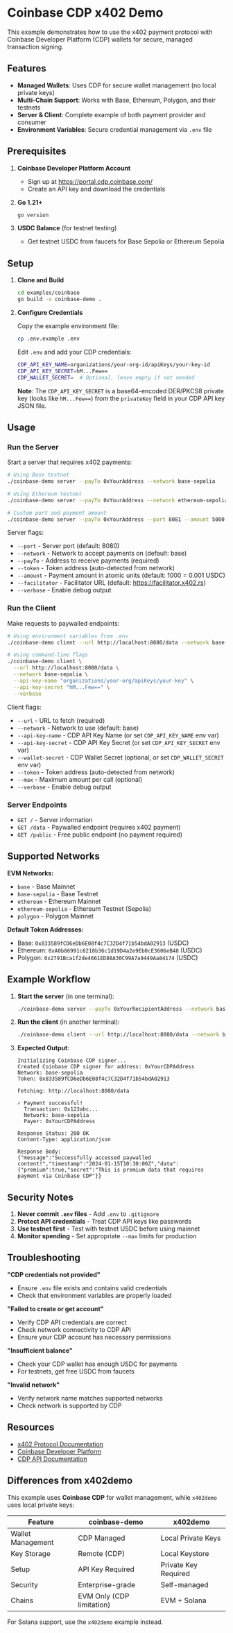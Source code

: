 # Coinbase CDP x402 Demo

This example demonstrates how to use the x402 payment protocol with Coinbase Developer Platform (CDP) wallets for secure, managed transaction signing.

## Features

- **Managed Wallets**: Uses CDP for secure wallet management (no local private keys)
- **Multi-Chain Support**: Works with Base, Ethereum, Polygon, and their testnets
- **Server & Client**: Complete example of both payment provider and consumer
- **Environment Variables**: Secure credential management via `.env` file

## Prerequisites

1. **Coinbase Developer Platform Account**
   - Sign up at https://portal.cdp.coinbase.com/
   - Create an API key and download the credentials

2. **Go 1.21+**
   ```bash
   go version
   ```

3. **USDC Balance** (for testnet testing)
   - Get testnet USDC from faucets for Base Sepolia or Ethereum Sepolia

## Setup

1. **Clone and Build**
   ```bash
   cd examples/coinbase
   go build -o coinbase-demo .
   ```

2. **Configure Credentials**
   
   Copy the example environment file:
   ```bash
   cp .env.example .env
   ```

   Edit `.env` and add your CDP credentials:
   ```bash
   CDP_API_KEY_NAME=organizations/your-org-id/apiKeys/your-key-id
   CDP_API_KEY_SECRET=hM...Few==
   CDP_WALLET_SECRET=  # Optional, leave empty if not needed
   ```

   **Note**: The `CDP_API_KEY_SECRET` is a base64-encoded DER/PKCS8 private key (looks like `hM...Few==`) from the `privateKey` field in your CDP API key JSON file.

## Usage

### Run the Server

Start a server that requires x402 payments:

```bash
# Using Base testnet
./coinbase-demo server --payTo 0xYourAddress --network base-sepolia

# Using Ethereum testnet
./coinbase-demo server --payTo 0xYourAddress --network ethereum-sepolia

# Custom port and payment amount
./coinbase-demo server --payTo 0xYourAddress --port 8081 --amount 5000
```

Server flags:
- `--port` - Server port (default: 8080)
- `--network` - Network to accept payments on (default: base)
- `--payTo` - Address to receive payments (required)
- `--token` - Token address (auto-detected from network)
- `--amount` - Payment amount in atomic units (default: 1000 = 0.001 USDC)
- `--facilitator` - Facilitator URL (default: https://facilitator.x402.rs)
- `--verbose` - Enable debug output

### Run the Client

Make requests to paywalled endpoints:

```bash
# Using environment variables from .env
./coinbase-demo client --url http://localhost:8080/data --network base-sepolia

# Using command-line flags
./coinbase-demo client \
  --url http://localhost:8080/data \
  --network base-sepolia \
  --api-key-name "organizations/your-org/apiKeys/your-key" \
  --api-key-secret "hM...Few==" \
  --verbose
```

Client flags:
- `--url` - URL to fetch (required)
- `--network` - Network to use (default: base)
- `--api-key-name` - CDP API Key Name (or set `CDP_API_KEY_NAME` env var)
- `--api-key-secret` - CDP API Key Secret (or set `CDP_API_KEY_SECRET` env var)
- `--wallet-secret` - CDP Wallet Secret (optional, or set `CDP_WALLET_SECRET` env var)
- `--token` - Token address (auto-detected from network)
- `--max` - Maximum amount per call (optional)
- `--verbose` - Enable debug output

### Server Endpoints

- `GET /` - Server information
- `GET /data` - Paywalled endpoint (requires x402 payment)
- `GET /public` - Free public endpoint (no payment required)

## Supported Networks

**EVM Networks:**
- `base` - Base Mainnet
- `base-sepolia` - Base Testnet
- `ethereum` - Ethereum Mainnet
- `ethereum-sepolia` - Ethereum Testnet (Sepolia)
- `polygon` - Polygon Mainnet

**Default Token Addresses:**
- Base: `0x833589fCD6eDb6E08f4c7C32D4f71b54bdA02913` (USDC)
- Ethereum: `0xA0b86991c6218b36c1d19D4a2e9Eb0cE3606eB48` (USDC)
- Polygon: `0x2791Bca1f2de4661ED88A30C99A7a9449Aa84174` (USDC)

## Example Workflow

1. **Start the server** (in one terminal):
   ```bash
   ./coinbase-demo server --payTo 0xYourRecipientAddress --network base-sepolia
   ```

2. **Run the client** (in another terminal):
   ```bash
   ./coinbase-demo client --url http://localhost:8080/data --network base-sepolia --verbose
   ```

3. **Expected Output**:
   ```
   Initializing Coinbase CDP signer...
   Created Coinbase CDP signer for address: 0xYourCDPAddress
   Network: base-sepolia
   Token: 0x833589fCD6eDb6E08f4c7C32D4f71b54bdA02913

   Fetching: http://localhost:8080/data

   ✓ Payment successful!
     Transaction: 0x123abc...
     Network: base-sepolia
     Payer: 0xYourCDPAddress

   Response Status: 200 OK
   Content-Type: application/json

   Response Body:
   {"message":"Successfully accessed paywalled content!","timestamp":"2024-01-15T10:30:00Z","data":{"premium":true,"secret":"This is premium data that requires payment via Coinbase CDP"}}
   ```

## Security Notes

1. **Never commit `.env` files** - Add `.env` to `.gitignore`
2. **Protect API credentials** - Treat CDP API keys like passwords
3. **Use testnet first** - Test with testnet USDC before using mainnet
4. **Monitor spending** - Set appropriate `--max` limits for production

## Troubleshooting

**"CDP credentials not provided"**
- Ensure `.env` file exists and contains valid credentials
- Check that environment variables are properly loaded

**"Failed to create or get account"**
- Verify CDP API credentials are correct
- Check network connectivity to CDP API
- Ensure your CDP account has necessary permissions

**"Insufficient balance"**
- Check your CDP wallet has enough USDC for payments
- For testnets, get free USDC from faucets

**"Invalid network"**
- Verify network name matches supported networks
- Check network is supported by CDP

## Resources

- [x402 Protocol Documentation](https://github.com/mark3labs/x402-go)
- [Coinbase Developer Platform](https://portal.cdp.coinbase.com/)
- [CDP API Documentation](https://docs.cdp.coinbase.com/)

## Differences from x402demo

This example uses **Coinbase CDP** for wallet management, while `x402demo` uses local private keys:

| Feature | coinbase-demo | x402demo |
|---------|---------------|----------|
| Wallet Management | CDP Managed | Local Private Keys |
| Key Storage | Remote (CDP) | Local Keystore |
| Setup | API Key Required | Private Key Required |
| Security | Enterprise-grade | Self-managed |
| Chains | EVM Only (CDP limitation) | EVM + Solana |

For Solana support, use the `x402demo` example instead.
